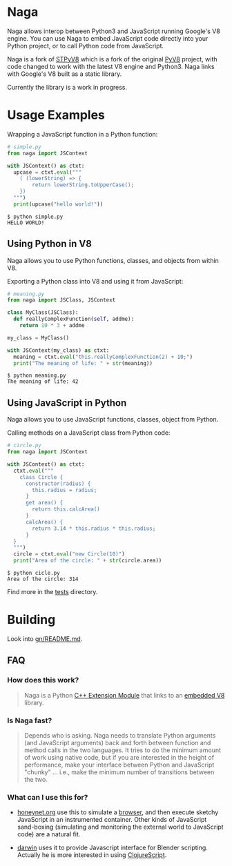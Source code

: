 # Naga

Naga allows interop between Python3 and JavaScript running Google's V8 engine. You can use Naga to embed JavaScript 
code directly into your Python project, or to call Python code from JavaScript.

Naga is a fork of [STPyV8](https://github.com/area1/stpyv8) which is a fork of the original [PyV8](https://code.google.com/archive/p/pyv8/) project, 
with code changed to work with the latest V8 engine and Python3. Naga links with Google's V8 built as a static library. 

Currently the library is a work in progress.

# Usage Examples

Wrapping a JavaScript function in a Python function:

```Python
# simple.py
from naga import JSContext

with JSContext() as ctxt:
  upcase = ctxt.eval("""
    ( (lowerString) => {
        return lowerString.toUpperCase();
    })
  """)
  print(upcase("hello world!"))
```

```
$ python simple.py
HELLO WORLD!
```

## Using Python in V8

Naga allows you to use Python functions, classes, and objects from within V8.

Exporting a Python class into V8 and using it from JavaScript:

```Python
# meaning.py
from naga import JSClass, JSContext

class MyClass(JSClass):
  def reallyComplexFunction(self, addme):
    return 10 * 3 + addme

my_class = MyClass()

with JSContext(my_class) as ctxt:
  meaning = ctxt.eval("this.reallyComplexFunction(2) + 10;")
  print("The meaning of life: " + str(meaning))
```

```
$ python meaning.py
The meaning of life: 42
```

## Using JavaScript in Python

Naga allows you to use JavaScript functions, classes, object from Python.

Calling methods on a JavaScript class from Python code:

```Python
# circle.py
from naga import JSContext

with JSContext() as ctxt:
  ctxt.eval("""
    class Circle {
      constructor(radius) {
        this.radius = radius;
      }
      get area() {
        return this.calcArea()
      }
      calcArea() {
        return 3.14 * this.radius * this.radius;
      }
  }
  """)
  circle = ctxt.eval("new Circle(10)")
  print("Area of the circle: " + str(circle.area))
```

```
$ python cicle.py
Area of the circle: 314
```

Find more in the [tests](tests) directory.

# Building

Look into [gn/README.md](gn/README.md).

## FAQ

### How does this work?

> Naga is a Python [C++ Extension Module](https://docs.python.org/3/c-api/index.html) that links to an [embedded V8](https://v8.dev/docs/embed) 
library.

### Is Naga fast?

> Depends who is asking. Naga needs to translate Python arguments (and JavaScript arguments) back and forth between 
function and method calls in the two languages. It tries to do the minimum amount of work using native code, but if you are 
interested in the height of performance, make your interface between Python and JavaScript "chunky" ... i.e., make the 
minimum number of transitions between the two.

### What can I use this for?

* [honeynet.org](https://honeynet.org) use this to simulate a [browser](https://github.com/buffer/thug), and then execute sketchy JavaScript in an 
instrumented container. Other kinds of JavaScript sand-boxing (simulating and monitoring the external world to 
JavaScript code) are a natural fit.

* [darwin](https://github.com/darwin) uses it to provide Javascript interface for Blender scripting. 
Actually he is more interested in using [ClojureScript](https://github.com/darwin/blender-clojure).
